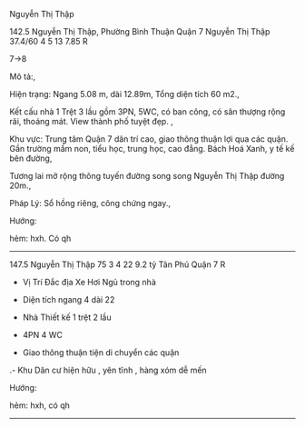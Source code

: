 Nguyễn Thị Thập

142.5 Nguyễn Thị Thập, Phường Bình Thuận Quận 7 Nguyễn Thị Thập 37.4/60 4 5 13 7.85  R

7->8

Mô tả:,

Hiện trạng: Ngang 5.08 m, dài 12.89m, Tổng diện tích 60 m2.,

Kết cấu nhà 1 Trệt 3 lầu gồm 3PN, 5WC, có ban công, có sân thượng rộng rãi, thoáng mát. View thành phố tuyệt đẹp. ,

Khu vực: Trung tâm Quận 7 dân trí cao, giao thông thuận lợi qua các quận. Gần trường mầm non, tiểu học, trung học, cao đẳng. Bách Hoá Xanh, y tế kế bên đường,

Tương lai mở rộng thông tuyến đường song song Nguyễn Thị Thập đường 20m.,

Pháp Lý: Sổ hồng riêng, công chứng ngay.,



Hướng: 

hẻm: hxh. Có qh

_________________________________________________________________________

147.5 Nguyễn Thị Thập 75 3 4 22 9.2 tỷ Tân Phú Quận 7        R

- Vị Trí Đắc địa Xe Hơi Ngủ trong nhà

- Diện tích ngang 4 dài 22

- Nhà Thiết kế 1 trệt 2 lầu

- 4PN 4 WC

- Giao thông thuận tiện di chuyển các quận

.- Khu Dân cư hiện hữu , yên tĩnh , hàng xóm dễ mến

Hướng: 

hẻm: hxh, có qh

_________________________________________________________________________
